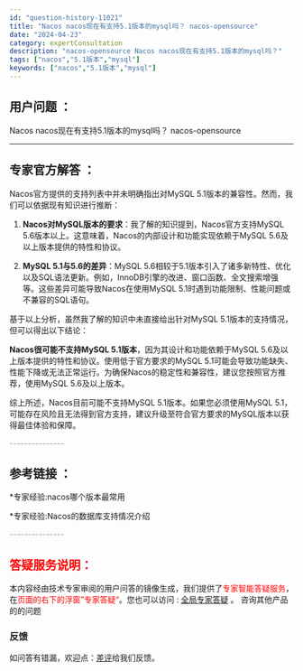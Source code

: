 ```yaml
---
id: "question-history-11021"
title: "Nacos nacos现在有支持5.1版本的mysql吗？ nacos-opensource"
date: "2024-04-23"
category: expertConsultation
description: "nacos-opensource Nacos nacos现在有支持5.1版本的mysql吗？"
tags: ["nacos","5.1版本","mysql"]
keywords: ["nacos","5.1版本","mysql"]
---
```


## 用户问题 ： 
 Nacos nacos现在有支持5.1版本的mysql吗？ nacos-opensource 

---------------
## 专家官方解答 ：

Nacos官方提供的支持列表中并未明确指出对MySQL 5.1版本的兼容性。然而，我们可以依据现有知识进行推断：

1. **Nacos对MySQL版本的要求**：我了解的知识提到，Nacos官方支持MySQL 5.6版本以上。这意味着，Nacos的内部设计和功能实现依赖于MySQL 5.6及以上版本提供的特性和协议。

2. **MySQL 5.1与5.6的差异**：MySQL 5.6相较于5.1版本引入了诸多新特性、优化以及SQL语法更新。例如，InnoDB引擎的改进、窗口函数、全文搜索增强等。这些差异可能导致Nacos在使用MySQL 5.1时遇到功能限制、性能问题或不兼容的SQL语句。

基于以上分析，虽然我了解的知识中未直接给出针对MySQL 5.1版本的支持情况，但可以得出以下结论：

**Nacos很可能不支持MySQL 5.1版本**，因为其设计和功能依赖于MySQL 5.6及以上版本提供的特性和协议。使用低于官方要求的MySQL 5.1可能会导致功能缺失、性能下降或无法正常运行。为确保Nacos的稳定性和兼容性，建议您按照官方推荐，使用MySQL 5.6及以上版本。

综上所述，Nacos目前可能不支持MySQL 5.1版本。如果您必须使用MySQL 5.1，可能存在风险且无法得到官方支持，建议升级至符合官方要求的MySQL版本以获得最佳体验和保障。


<font color="#949494">---------------</font> 


## 参考链接 ：

*专家经验:nacos哪个版本最常用 
 
 *专家经验:Nacos的数据库支持情况介绍 


 <font color="#949494">---------------</font> 
 


## <font color="#FF0000">答疑服务说明：</font> 

本内容经由技术专家审阅的用户问答的镜像生成，我们提供了<font color="#FF0000">专家智能答疑服务</font>，在<font color="#FF0000">页面的右下的浮窗”专家答疑“</font>。您也可以访问 : [全局专家答疑](https://opensource.alibaba.com/chatBot) 。 咨询其他产品的的问题

### 反馈
如问答有错漏，欢迎点：[差评](https://ai.nacos.io/user/feedbackByEnhancerGradePOJOID?enhancerGradePOJOId=11673)给我们反馈。
